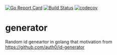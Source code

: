 [![Go Report Card](https://goreportcard.com/badge/github.com/hadv/generator)](https://goreportcard.com/report/github.com/hadv/generator)
[![Build Status](https://travis-ci.com/hadv/generator.svg?branch=master)](https://travis-ci.com/hadv/generator)
[![codecov](https://codecov.io/gh/hadv/generator/branch/master/graph/badge.svg)](https://codecov.io/gh/hadv/generator)

# generator

Random id geneartor in golang that motivation from https://github.com/auth0/id-generator

